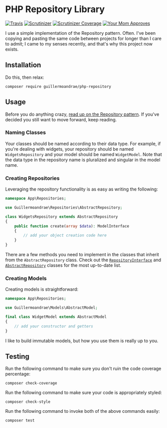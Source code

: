 # PHP Repository Library
[![Travis](https://img.shields.io/travis/guillermoandrae/php-repository.svg?style=flat-square)](https://travis-ci.org/guillermoandrae/php-repository) [![Scrutinizer](https://img.shields.io/scrutinizer/g/guillermoandrae/php-repository.svg?style=flat-square)](https://scrutinizer-ci.com/g/guillermoandrae/php-repository/) [![Scrutinizer Coverage](https://img.shields.io/scrutinizer/coverage/g/guillermoandrae/php-repository.svg?style=flat-square)](https://scrutinizer-ci.com/g/guillermoandrae/php-repository/) [![Your Mom Approves](https://img.shields.io/badge/approved%20by-your%20mom-green.svg?style=flat-square)](https://guillermoandraefisher.com)

I use a simple implementation of the Repository pattern. Often. I've been copying and pasting the same code between projects for longer than I care to admit; I came to my senses recently, and that's why this project now exists.

## Installation
Do this, then relax:
```
composer require guillermoandrae/php-repository
```

## Usage
Before you do anything crazy, [read up on the Repository pattern](https://martinfowler.com/eaaCatalog/repository.html). If you've decided you still want to move forward, keep reading.

### Naming Classes
Your classes should be named according to their data type. For example, if you're dealing with widgets, your repository should be named `WidgetsRepository` and your model should be named `WidgetModel`. Note that the data type in the repository name is pluralized and singular in the model name. 

### Creating Repositories
Leveraging the repository functionality is as easy as writing the following:

```php
namespace App\Repositories;

use Guillermoandrae\Repositories\AbstractRepository;

class WidgetsRepository extends AbstractRepository
{
    public function create(array $data): ModelInterface
    {
        // add your object creation code here
    }
}
```

There are a few methods you need to implement in the classes that inherit from the `AbstractRepository` class. Check out the [`RepositoryInterface`](src/Repositories/RepositoryInterface.php) and [`AbstractRepository`](src/Repositories/AbstractRepository.php) classes for the most up-to-date list.

### Creating Models
Creating models is straightforward:
```php
namespace App\Repositories;

use Guillermoandrae\Models\AbstractModel;

final class WidgetModel extends AbstractModel
{
    // add your constructor and getters
}
```

I like to build immutable models, but how you use them is really up to you.

## Testing
Run the following command to make sure you don't ruin the code coverage percentage:
```
composer check-coverage
```

Run the following command to make sure your code is appropriately styled:
```
composer check-style
```

Run the following command to invoke both of the above commands easily:
```
composer test
```
